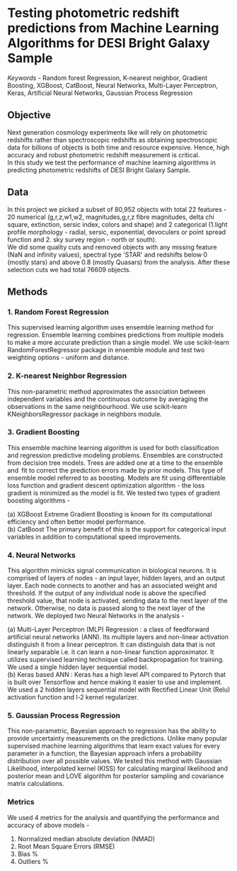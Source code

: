 # Testing photometric redshift predictions from Machine Learning Algorithms for DESI Bright Galaxy Sample

_Keywords_ - Random forest Regression, K-nearest neighbor, Gradient Boosting, XGBoost, CatBoost, Neural Networks, Multi-Layer Perceptron, Keras, Artificial Neural Networks, Gaussian Process Regression

## Objective 

Next generation cosmology experiments like will rely on photometric redshifts rather than spectroscopic redshifts as obtaining spectroscopic data for billions of objects is both time and resource expensive. Hence, high accuracy and robust photometric redshift measurement is critical. <br>
In this study we test the performance of machine learning algorithms in predicting photometric redshifts of DESI Bright Galaxy Sample. <br>

## Data 

In this project we picked a subset of 80,952 objects with total 22 features - 20 numerical (g,r,z,w1,w2, magnitudes,g,r,z fibre magnitudes, delta chi square, extinction, sersic index, colors and shape) and 2 categorical (1.light profile morphology - radial, sersic, exponential, devoculers or point spread function and 2. sky survey region - north or south). <br>
We did some quality cuts and removed objects with any missing feature (NaN and infinity values), spectral type 'STAR' and redshifts below 0 (mostly stars) and above 0.8 (mostly Quasars) from the analysis. After these selection cuts we had total 76609 objects. 

## Methods

### 1. Random Forest Regression
This supervised learning algorithm uses ensemble learning method for regression. Ensemble learning combines predictions from multiple models to make a more accurate prediction than a single model. We use scikit-learn RandomForestRegressor package in ensemble module and test two weighting options - uniform and distance.

### 2. K-nearest Neighbor Regression
This non-parametric method approximates the association between independent variables and the continuous outcome by averaging the observations in the same neighbourhood. We use scikit-learn KNeighborsRegressor package in neighbors module.

### 3. Gradient Boosting
This ensemble machine learning algorithm is used for both classification and regression predictive modeling problems. Ensembles are constructed from decision tree models. Trees are added one at a time to the ensemble and fit to correct the prediction errors made by prior models. This type of ensemble model referred to as boosting. Models are fit using differentiable loss function and gradient descent optimization algorithm - the loss gradient is minimized as the model is fit. We tested two types of gradient boosting algorithms - <br>

(a) XGBoost Extreme Gradient Boosting is known for its computational efficiency and often better model performance. <br>
(b) CatBoost The primary benefit of this is the support for categorical input variables in addition to computational speed improvements.<br>

### 4. Neural Networks
This algorithm mimicks signal communication in biological neurons. It is comprised of layers of nodes - an input layer, hidden layers, and an output layer. Each node connects to another and has an associated weight and threshold. If the output of any individual node is above the specified threshold value, that node is activated, sending data to the next layer of the network. Otherwise, no data is passed along to the next layer of the network. We deployed two Neural Networks in the analysis - <br>

(a) Multi-Layer Perceptron (MLP) Regression : a class of feedforward artificial neural networks (ANN). Its multiple layers and non-linear activation distinguish it from a linear perceptron. It can distinguish data that is not linearly separable i.e. it can learn a non-linear function approximator. It utilizes supervised learning technique called backpropagation for training. We used a single hidden layer sequential model. <br>
(b) Keras based ANN : Keras has a high level API compared to Pytorch that is built over Tensorflow and hence making it easier to use and implement. We used a 2 hidden layers sequential model with Rectified Linear Unit (Relu) activation function and l-2 kernel regularizer.

### 5. Gaussian Process Regression
This non-parametric, Bayesian approach to regression has the ability to provide uncertainty measurements on the predictions. Unlike many popular supervised machine learning algorithms that learn exact values for every parameter in a function, the Bayesian approach infers a probability distribution over all possible values. We tested this method with Gaussian Likelihood, interpolated kernel (KISS) for calculating marginal likelihood and posterior mean and LOVE algorithm for posterior sampling and covariance matrix calculations.

### Metrics 
We used 4 metrics for the analysis and quantifying the performance and accuracy of above models - <br>
1. Normalized median absolute deviation (NMAD)
2. Root Mean Square Errors (RMSE)
3. Bias %
4. Outliers %
